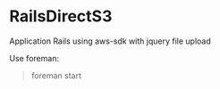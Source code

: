 # RailsDirectS3
Application Rails using aws-sdk with jquery file upload

Use foreman:

> foreman start

